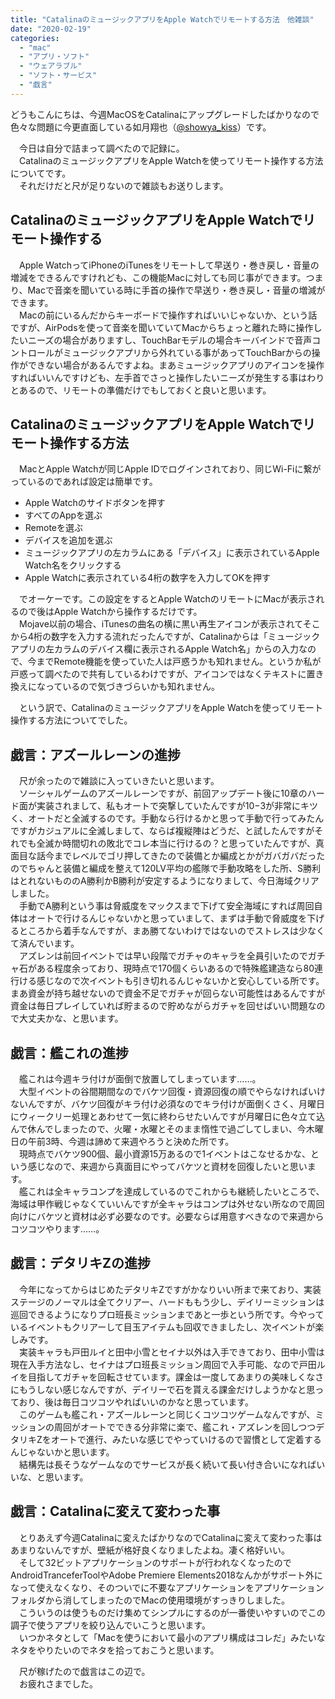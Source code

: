 ```yaml
---
title: "CatalinaのミュージックアプリをApple Watchでリモートする方法　他雑談"
date: "2020-02-19"
categories: 
  - "mac"
  - "アプリ・ソフト"
  - "ウェアラブル"
  - "ソフト・サービス"
  - "戯言"
---
```


どうもこんにちは、今週MacOSをCatalinaにアップグレードしたばかりなので色々な問題に今更直面している如月翔也（[@showya\_kiss](http://twitter.com/showya_kiss)）です。  
  
　今日は自分で詰まって調べたので記録に。  
　CatalinaのミュージックアプリをApple Watchを使ってリモート操作する方法についてです。  
　それだけだと尺が足りないので雑談もお送りします。  

## CatalinaのミュージックアプリをApple Watchでリモート操作する

　Apple WatchってiPhoneのiTunesをリモートして早送り・巻き戻し・音量の増減をできるんですけれども、この機能Macに対しても同じ事ができます。つまり、Macで音楽を聞いている時に手首の操作で早送り・巻き戻し・音量の増減ができます。  
　Macの前にいるんだからキーボードで操作すればいいじゃないか、という話ですが、AirPodsを使って音楽を聞いていてMacからちょっと離れた時に操作したいニーズの場合がありますし、TouchBarモデルの場合キーバインドで音声コントロールがミュージックアプリから外れている事があってTouchBarからの操作ができない場合があるんですよね。まあミュージックアプリのアイコンを操作すればいいんですけども、左手首でさっと操作したいニーズが発生する事はわりとあるので、リモートの準備だけでもしておくと良いと思います。  

## CatalinaのミュージックアプリをApple Watchでリモート操作する方法

　MacとApple Watchが同じApple IDでログインされており、同じWi-Fiに繋がっているのであれば設定は簡単です。  

- Apple Watchのサイドボタンを押す
- すべてのAppを選ぶ
- Remoteを選ぶ
- デバイスを追加を選ぶ
- ミュージックアプリの左カラムにある「デバイス」に表示されているApple Watch名をクリックする
- Apple Watchに表示されている4桁の数字を入力してOKを押す

　でオーケーです。この設定をするとApple WatchのリモートにMacが表示されるので後はApple Watchから操作するだけです。  
　Mojave以前の場合、iTunesの曲名の横に黒い再生アイコンが表示されてそこから4桁の数字を入力する流れだったんですが、Catalinaからは「ミュージックアプリの左カラムのデバイス欄に表示されるApple Watch名」からの入力なので、今までRemote機能を使っていた人は戸惑うかも知れません。というか私が戸惑って調べたので共有しているわけですが、アイコンではなくテキストに置き換えになっているので気づきづらいかも知れません。  
  
　という訳で、CatalinaのミュージックアプリをApple Watchを使ってリモート操作する方法についてでした。  

## 戯言：アズールレーンの進捗

　尺が余ったので雑談に入っていきたいと思います。  
　ソーシャルゲームのアズールレーンですが、前回アップデート後に10章のハード面が実装されまして、私もオートで突撃していたんですが10−3が非常にキツく、オートだと全滅するのです。手動なら行けるかと思って手動で行ってみたんですがカジュアルに全滅しまして、ならば複縦陣はどうだ、と試したんですがそれでも全滅か時間切れの敗北でコレ本当に行けるの？と思っていたんですが、真面目な話今までレベルでゴリ押してきたので装備とか編成とかがガバガバだったのでちゃんと装備と編成を整えて120LV平均の艦隊で手動攻略をした所、S勝利はとれないもののA勝利かB勝利が安定するようになりまして、今日海域クリアしました。  
　手動でA勝利という事は脅威度をマックスまで下げて安全海域にすれば周回自体はオートで行けるんじゃないかと思っていまして、まずは手動で脅威度を下げるところから着手なんですが、まあ勝てないわけではないのでストレスは少なくて済んでいます。  
　アズレンは前回イベントでは早い段階でガチャのキャラを全員引いたのでガチャ石がある程度余っており、現時点で170個くらいあるので特殊艦建造なら80連行ける感じなので次イベントも引き切れるんじゃないかと安心している所です。まあ資金が持ち越せないので資金不足でガチャが回らない可能性はあるんですが資金は毎日プレイしていれば貯まるので貯めながらガチャを回せばいい問題なので大丈夫かな、と思います。  

## 戯言：艦これの進捗

　艦これは今週キラ付けが面倒で放置してしまっています……。  
　大型イベントの谷間期間なのでバケツ回復・資源回復の順でやらなければいけないんですが、バケツ回復がキラ付け必須なのでキラ付けが面倒くさく、月曜日にウィークリー処理とあわせて一気に終わらせたいんですが月曜日に色々立て込んで休んでしまったので、火曜・水曜とそのまま惰性で過ごしてしまい、今木曜日の午前3時、今週は諦めて来週やろうと決めた所です。  
　現時点でバケツ900個、最小資源15万あるので1イベントはこなせるかな、という感じなので、来週から真面目にやってバケツと資材を回復したいと思います。  
　艦これは全キャラコンプを達成しているのでこれからも継続したいところで、海域は甲作戦じゃなくていいんですが全キャラはコンプは外せない所なので周回向けにバケツと資材は必ず必要なのです。必要ならば用意すべきなので来週からコツコツやります……。  

## 戯言：デタリキZの進捗

　今年になってからはじめたデタリキZですがかなりいい所まで来ており、実装ステージのノーマルは全てクリアー、ハードももう少し、デイリーミッションは巡回できるようになりプロ班長ミッションまであと一歩という所です。今やっているイベントもクリアーして目玉アイテムも回収できましたし、次イベントが楽しみです。  
　実装キャラも戸田ルイと田中小雪とセイナ以外は入手できており、田中小雪は現在入手方法なし、セイナはプロ班長ミッション周回で入手可能、なので戸田ルイを目指してガチャを回転させています。課金は一度してあまりの美味しくなさにもうしない感じなんですが、デイリーで石を貰える課金だけしようかなと思っており、後は毎日コツコツやればいいのかなと思っています。  
　このゲームも艦これ・アズールレーンと同じくコツコツゲームなんですが、ミッションの周回がオートでできる分非常に楽で、艦これ・アズレンを回しつつデタリキZをオートで進行、みたいな感じでやっていけるので習慣として定着するんじゃないかと思います。  
　結構先は長そうなゲームなのでサービスが長く続いて長い付き合いになればいいな、と思います。  

## 戯言：Catalinaに変えて変わった事

　とりあえず今週Catalinaに変えたばかりなのでCatalinaに変えて変わった事はあまりないんですが、壁紙が格好良くなりましたよね。凄く格好いい。  
　そして32ビットアプリケーションのサポートが行われなくなったのでAndroidTranceferToolやAdobe Premiere Elements2018なんかがサポート外になって使えなくなり、そのついでに不要なアプリケーションをアプリケーションフォルダから消してしまったのでMacの使用環境がすっきりしました。  
　こういうのは使うものだけ集めてシンプルにするのが一番使いやすいのでこの調子で使うアプリを絞り込んでいこうと思います。  
　いつかネタとして「Macを使うにおいて最小のアプリ構成はコレだ」みたいなネタをやりたいのでネタを拾っておこうと思います。  
  
　尺が稼げたので戯言はこの辺で。  
　お疲れさまでした。
